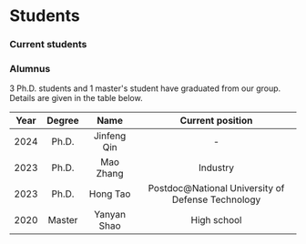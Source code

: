 # **Students**

### **Current students**



### **Alumnus**

3 Ph.D. students and 1 master's student have graduated from our group. Details are given in the table below. 

| Year | Degree | Name | Current position |
| :---:|     :---:    | :---:| :---: |
| 2024 | Ph.D. | Jinfeng Qin | - |
| 2023 | Ph.D. | Mao Zhang | Industry |
| 2023 | Ph.D. | Hong Tao | Postdoc@National University of Defense Technology |
| 2020 | Master | Yanyan Shao | High school |
